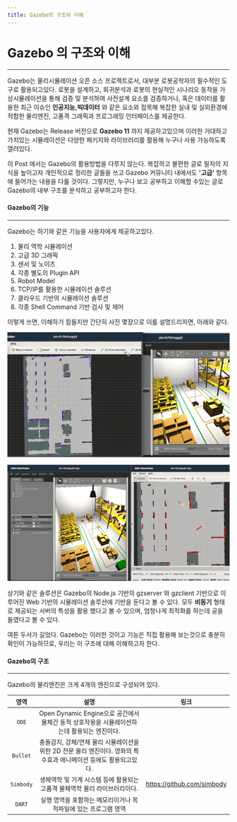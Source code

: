 ```yaml
---
title: Gazebo의 구조와 이해
---
```


# Gazebo 의 구조와 이해
---
Gazebo는 물리시뮬레이션 오픈 소스 프로젝트로서, 대부분 로봇공학자의 필수적인 도구로 활용되고있다. 로봇을 설계하고, 회귀분석과 로봇의 현실적인 시나리오 동작을 가상시뮬레이션을 통해 검증 및 분석하여 사전설계 요소를 검증하거나, 혹은 데이터를 활용한 최근 이슈인 __인공지능,빅데이터__ 와 같은 요소와 접목해 복잡한 실내 및 실외환경에 적합한 물리엔진, 고품격 그래픽과 프로그래밍 인터페이스를 제공한다.  

현재 Gazebo는 Release 버전으로 __Gazebo 11__ 까지 제공하고있으며 이러한 거대하고 가치있는 시뮬레이션은 다양한 패키지와 라이브러리를 활용해 누구나 사용 가능하도록 열려있다.  

이 Post 에서는 Gazebo의 활용방법을 다루지 않는다. 복잡하고 불편한 글로 필자의 지식을 높이고자 개인적으로 정리한 글들을 쓰고 Gazebo 커뮤니티 내에서도 __'고급'__ 항목에 들어가는 내용을 다룰 것이다. 그렇지만, 누구나 보고 공부하고 이해할 수있는 글로 Gazebo의 내부 구조를 분석하고 공부하고자 한다.  

#### Gazebo의 기능
--- 
Gazebo는 하기와 같은 기능을 사용자에게 제공하고있다.  

1. 물리 역학 시뮬레이션
2. 고급 3D 그래픽
3. 센서 및 노이즈 
4. 각종 별도의 Plugin API
5. Robot Model
6.  TCP/IP를 활용한 시뮬레이션 솔루션
7. 클라우드 기반의 시뮬레이션 솔루션
8. 각종 Shell Command 기반 검사 및 제어

이렇게 쓰면, 이해하기 힘들지만 간단히 사진 몇장으로 이를 설명드리자면, 아래와 같다.  

![Relation](https://github.com/gwkim9444/gwkim9444.github.io/blob/master/_posts/picture/amazon.gif?raw=true)  

![Relation](https://github.com/gwkim9444/gwkim9444.github.io/blob/master/_posts/picture/amazon2.gif?raw=true)  

상기와 같은 솔루션은 Gazebo의 Node.js 기반의 gzserver 와 gzclient 기반으로 이루어진 Web 기반의 시뮬레이션 솔루션에 기반을 둔다고 볼 수 있다. 모두 __비동기__ 형태로 제공되는 서버의 특성을 활용 했다고 볼 수 있으며, 엄청나게 최적화를 하는데 공을 들였다고 볼  수 있다.  

여튼 두서가 길었다. Gazebo는 이러한 것이고 기능은 직접 활용해 보는것으로 충분히 확인이 가능하므로, 우리는 이 구조에 대해 이해하고자 한다.  

#### Gazebo의 구조
---

Gazebo의 물리엔진은 크게 4개의 엔진으로 구성되어 있다.  

| 영역 | 설명 | 링크 |
| :--------: | :--------: | :--------: |  
|`ODE` | Open Dynamic Engine으로 공간에서 물체간 동적 상호작용을 시뮬레이션하는데 활용되는 엔진이다. | 
|`Bullet`|충돌감지, 강체/연체 물리 시뮬레이션을 위한 2D 전문 물리 엔진이다.  영화의 특수효과 애니메이션 등에도 활용되고있다.| 
|`Simbody`|생체역학 및 기계 시스템 등에 활용되는 고품격 물체역학 물리 라이브러리이다.  | https://github.com/simbody |
|`DART`|실행 영역을 포함하는 메모리이거나 목적파일에 있는 프로그램 영역| 

### 
